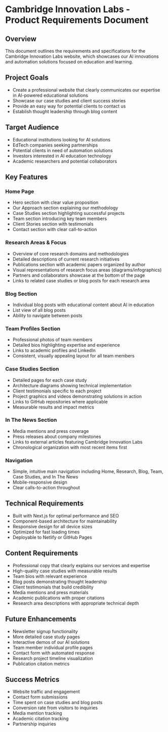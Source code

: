 # Cambridge Innovation Labs - Product Requirements Document

## Overview
This document outlines the requirements and specifications for the Cambridge Innovation Labs website, which showcases our AI innovations and automation solutions focused on education and learning.

## Project Goals
- Create a professional website that clearly communicates our expertise in AI-powered educational solutions
- Showcase our case studies and client success stories
- Provide an easy way for potential clients to contact us
- Establish thought leadership through blog content

## Target Audience
- Educational institutions looking for AI solutions
- EdTech companies seeking partnerships
- Potential clients in need of automation solutions
- Investors interested in AI education technology
- Academic researchers and potential collaborators

## Key Features

### Home Page
- Hero section with clear value proposition
- Our Approach section explaining our methodology
- Case Studies section highlighting successful projects
- Team section introducing key team members
- Client Stories section with testimonials
- Contact section with clear call-to-action

### Research Areas & Focus
- Overview of core research domains and methodologies
- Detailed descriptions of current research initiatives
- Publications section with academic papers organized by author
- Visual representations of research focus areas (diagrams/infographics)
- Partners and collaborators showcase at the bottom of the page
- Links to related case studies or blog posts for each research area

### Blog Section
- Individual blog posts with educational content about AI in education
- List view of all blog posts
- Ability to navigate between posts

### Team Profiles Section
- Professional photos of team members
- Detailed bios highlighting expertise and experience
- Links to academic profiles and LinkedIn
- Consistent, visually appealing layout for all team members

### Case Studies Section
- Detailed pages for each case study
- Architecture diagrams showing technical implementation
- Client testimonials specific to each project
- Project graphics and videos demonstrating solutions in action
- Links to GitHub repositories where applicable
- Measurable results and impact metrics

### In The News Section
- Media mentions and press coverage
- Press releases about company milestones
- Links to external articles featuring Cambridge Innovation Labs
- Chronological organization with most recent items first

### Navigation
- Simple, intuitive main navigation including Home, Research, Blog, Team, Case Studies, and In The News
- Mobile-responsive design
- Clear calls-to-action throughout

## Technical Requirements
- Built with Next.js for optimal performance and SEO
- Component-based architecture for maintainability
- Responsive design for all device sizes
- Optimized for fast loading times
- Deployable to Netlify or GitHub Pages

## Content Requirements
- Professional copy that clearly explains our services and expertise
- High-quality case studies with measurable results
- Team bios with relevant experience
- Blog posts demonstrating thought leadership
- Client testimonials that build credibility
- Media mentions and press materials
- Academic publications with proper citations
- Research area descriptions with appropriate technical depth

## Future Enhancements
- Newsletter signup functionality
- More detailed case study pages
- Interactive demos of our AI solutions
- Team member individual profile pages
- Contact form with automated response
- Research project timeline visualization
- Publication citation metrics

## Success Metrics
- Website traffic and engagement
- Contact form submissions
- Time spent on case studies and blog posts
- Conversion rate from visitors to inquiries
- Media mention tracking
- Academic citation tracking
- Partnership inquiries 